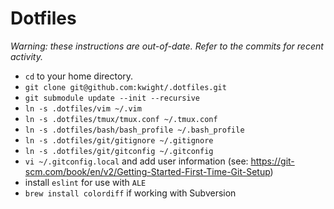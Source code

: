 # Dotfiles

*Warning: these instructions are out-of-date. Refer to the commits for recent activity.*

* `cd` to your home directory.
* `git clone git@github.com:kwight/.dotfiles.git`
* `git submodule update --init --recursive`
* `ln -s .dotfiles/vim ~/.vim`
* `ln -s .dotfiles/tmux/tmux.conf ~/.tmux.conf`
* `ln -s .dotfiles/bash/bash_profile ~/.bash_profile`
* `ln -s .dotfiles/git/gitignore ~/.gitignore`
* `ln -s .dotfiles/git/gitconfig ~/.gitconfig`
* `vi ~/.gitconfig.local` and add user information (see: https://git-scm.com/book/en/v2/Getting-Started-First-Time-Git-Setup)
* install `eslint` for use with `ALE`
* `brew install colordiff` if working with Subversion
